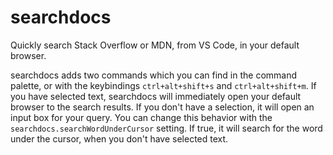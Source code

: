 # searchdocs 
Quickly search Stack Overflow or MDN, from VS Code, in your default browser.

searchdocs adds two commands which you can find in the command palette, or with the keybindings `ctrl+alt+shift+s` and `ctrl+alt+shift+m`. If you have selected text, searchdocs will immediately open your default browser to the search results. If you don't have a selection, it will open an input box for your query. You can change this behavior with the `searchdocs.searchWordUnderCursor` setting. If true, it will search for the word under the cursor, when you don't have selected text.
